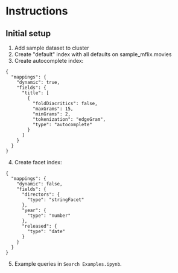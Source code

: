 # Instructions

## Initial setup

1. Add sample dataset to cluster
2. Create "default" index with all defaults on sample_mflix.movies
3. Create autocomplete index:
```
{
  "mappings": {
    "dynamic": true,
    "fields": {
      "title": [
        {
          "foldDiacritics": false,
          "maxGrams": 15,
          "minGrams": 2,
          "tokenization": "edgeGram",
          "type": "autocomplete"
        }
      ]
    }
  }
}
```
4. Create facet index:
```
{
  "mappings": {
    "dynamic": false,
    "fields": {
      "directors": {
        "type": "stringFacet"
      },
      "year": {
        "type": "number"
      },
      "released": {
        "type": "date"
      }
    }
  }
}
```



5. Example queries in `Search Examples.ipynb`.